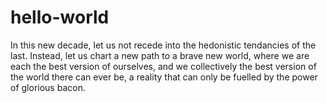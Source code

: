 # hello-world

In this new decade, let us not recede into the hedonistic tendancies of the last. Instead, let us chart a new path to a brave new world, where we are each the best version of ourselves, and we collectively the best version of the world there can ever be, a reality that can only be fuelled by the power of glorious bacon.
